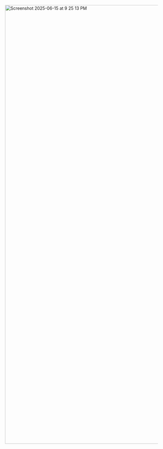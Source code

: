 <img width="1440" alt="Screenshot 2025-06-15 at 9 25 13 PM" src="https://github.com/user-attachments/assets/88090f70-3de9-4719-99f3-6b85efd5e88b" />
